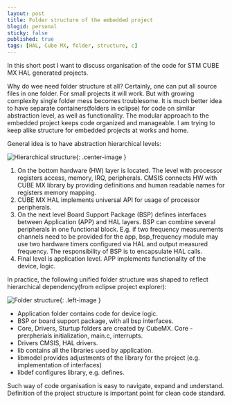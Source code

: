 ```yaml
---
layout: post
title: Folder structure of the embedded project
blogid: personal
sticky: false
published: true
tags: [HAL, Cube MX, folder, structure, c]
---
```

In this short post I want to discuss organisation of the code for STM CUBE MX HAL generated projects.

Why do wee need folder structure at all? 
Certainly, one can put all source files in one folder. For small projects it will work. But with growing complexity single folder mess becomes troublesome. 
It is much better idea to have separate containers(folders in eclipse) for code on similar abstraction level, as well as functionality.
The modular approach to the embedded project keeps code organized and manageable.
I am trying to keep alike structure for embedded projects at works and home.

General idea is to have abstraction hierarchical levels:

![Hierarchical structure]({{"/images/img/2019-06-07/Vsod4b4.png"|relative_url}}){: .center-image }

1. On the bottom hardware (HW) layer is located. The level with processor registers access, memory, IRQ, peripherals. CMSIS connects HW with CUBE MX library by providing definitions and human readable names for registers memory mapping.
2. CUBE MX HAL implements universal API for usage of processor peripherals. 
3. On the next level Board Support Package (BSP) defines interfaces between Application (APP) and HAL layers. BSP can combine several peripherals in one functional block. E.g. if two frequency measurements channels need to be provided for the app, bsp_frequency module may use two hardware timers configured via HAL and output measured frequency. The responsibility of BSP is to encapsulate HAL calls.
4. Final level is application level. APP implements functionality of the device, logic. 

In practice, the following unified folder structure was shaped to reflect hierarchical dependency(from eclipse project explorer):

![Folder structure]({{"/images/img/2019-06-07/general_architecture.PNG"|relative_url}}){: .left-image }

- Application folder contains code for device logic.
- BSP or board support package, with all bsp interfaces.
- Core, Drivers, Sturtup folders are created by CubeMX. Core - prerpherials initialization, main.c, interrupts.
- Drivers CMSIS, HAL drivers. 
- lib contains all the libraries used by application.
- libmodel provides adjustments of the library for the project (e.g. implementation of interfaces)
- libdef configures library, e.g. defines.

Such way of code organisation is easy to navigate, expand and understand.
Definition of the project structure is important point for clean code standard.
